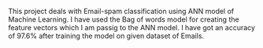 This project deals with Email-spam classification using ANN model of Machine Learning.
I have used the Bag of words model for creating the feature vectors which I am passig to the ANN model.
I have got an accuracy of 97.6% after training the model on given dataset of Emails.
